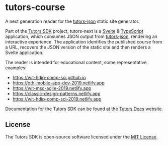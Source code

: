 # tutors-course

A next generation reader for the [tutors-json](https://github.com/tutors-sdk/tutors-json) static site generator.

Part of the [Tutors SDK](https://github.com/tutors-sdk) project, tutors-next is a [Svelte](https://svelte.dev/) & [TypeScript](https://www.typescriptlang.org/) application, which consumes JSON output from [tutors-json](https://github.com/tutors-sdk/tutors-json), rendering an interactive experience. The application identifies the published course from a URL, recovers the JSON version of the static site and then renders a Svelte application.

The reader is intended for educational content, some representative examples:

- <https://wit-hdip-comp-sci.github.io>
- <https://oth-mobile-app-dev-2019.netlify.app>
- <https://wit-msc-agile-2019.netlify.app>
- <https://classic-design-patterns.netlify.app>
- <https://wit-hdip-comp-sci-2019.netlify.app>

Documentation for the Tutors SDK can be found at the [Tutors Docs](http://tutors-docs.netlify.app/) website.

## License

The Tutors SDK is open-source software licensed under the [MIT License](https://github.com/tutors-sdk/tutors-next/blob/development/LICENSE.md).
